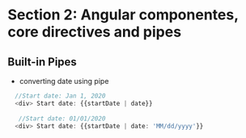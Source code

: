 # Section 2: Angular componentes, core directives and pipes

## Built-in Pipes

- converting date using pipe
```typescript
  //Start date: Jan 1, 2020
  <div> Start date: {{startDate | date}}
   
   //Start date: 01/01/2020
  <div> Start date: {{startDate | date: 'MM/dd/yyyy'}}
  

``` 

